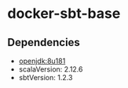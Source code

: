 # docker-sbt-base

## Dependencies

* [openjdk:8u181](https://github.com/docker-library/openjdk/blob/86918ee28d383e7af63f535a2558040dce141099/8/jdk/Dockerfile)
* scalaVersion: 2.12.6
* sbtVersion: 1.2.3
